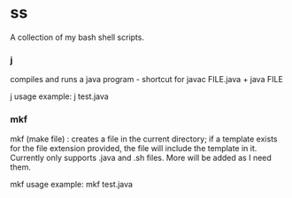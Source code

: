 # ss
A collection of my bash shell scripts.

### **j**
compiles and runs a java program - shortcut for javac FILE.java + java FILE

j usage example: j test.java


### **mkf**
mkf (make file) : creates a file in the current directory; if a template exists for the file extension provided, the file will                   include the template in it. Currently only supports .java and .sh files. More will be added as I need them.

mkf usage example: mkf test.java
